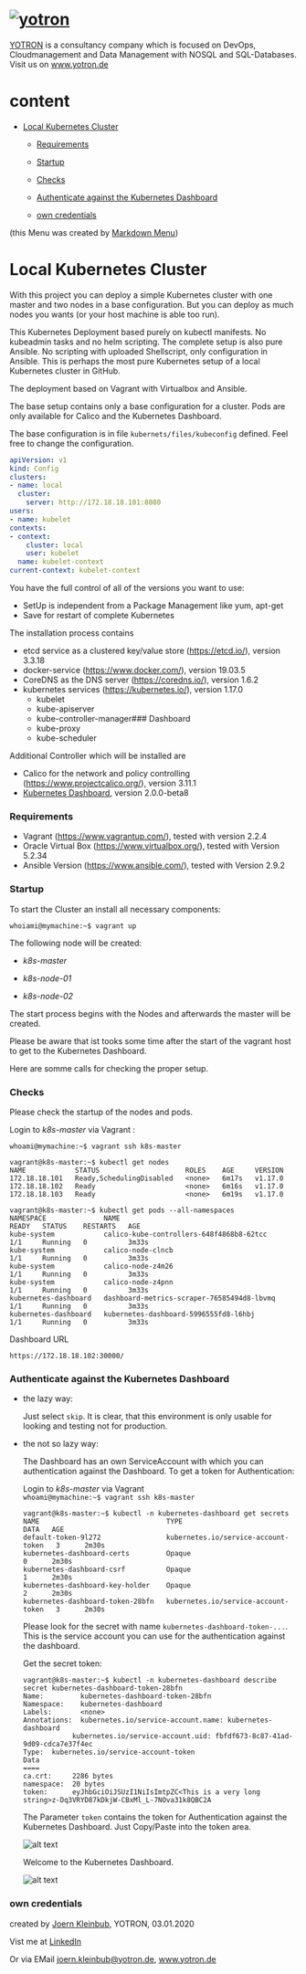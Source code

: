 #  [![yotron](logo-yotron.png)](http://www.yotron.de)

[YOTRON](http://www.yotron.de) is a consultancy company which is focused on DevOps, Cloudmanagement and 
Data Management with NOSQL and SQL-Databases. Visit us on [ www.yotron.de ](http://www.yotron.de)


# content
 - [Local Kubernetes Cluster](#local-kubernetes-cluster)

     - [Requirements](#requirements)

     - [Startup](#startup)

     - [Checks](#checks)

     - [Authenticate against the Kubernetes Dashboard](#authenticate-against-the-kubernetes-dashboard)

     - [own credentials](#own-credentials)

(this Menu was created by [Markdown Menu](https://www.markdownmenu.com))

# Local Kubernetes Cluster
With this project you can deploy a simple Kubernetes cluster with one master and two nodes in a base configuration. 
But you can deploy as much nodes you wants (or your host machine is able too run).

This Kubernetes Deployment based purely on kubectl manifests. No kubeadmin tasks and no helm scripting. The complete
setup is also pure Ansible. No scripting with uploaded Shellscript, only configuration in Ansible. This is perhaps the most 
pure Kubernetes setup of a local Kubernetes cluster in GitHub.   

The deployment based on Vagrant with Virtualbox and Ansible. 

The base setup contains only a base configuration for a cluster. 
Pods are only available for Calico and the Kubernetes Dashboard.

The base configuration is in file `kubernets/files/kubeconfig` defined. 
Feel free to change the configuration.

```yaml
apiVersion: v1
kind: Config
clusters:
- name: local
  cluster:
    server: http://172.18.18.101:8080
users:
- name: kubelet
contexts:
- context:
    cluster: local
    user: kubelet
  name: kubelet-context
current-context: kubelet-context
```

You have the full control of all of the versions you want to use:
- SetUp is independent from a Package Management like yum, apt-get
- Save for restart of complete Kubernetes

The installation process contains 
- etcd service as a clustered key/value store (https://etcd.io/), version 3.3.18
- docker-service (https://www.docker.com/), version 19.03.5
- CoreDNS as the DNS server (https://coredns.io/), version 1.6.2
- kubernetes services (https://kubernetes.io/), version 1.17.0
  - kubelet
  - kube-apiserver
  - kube-controller-manager### Dashboard
  - kube-proxy
  - kube-scheduler

  
Additional Controller which will be installed are 
- Calico for the network and policy controlling (https://www.projectcalico.org/), version 3.11.1
- [Kubernetes Dashboard](https://kubernetes.io/docs/tasks/access-application-cluster/web-ui-dashboard/), version 2.0.0-beta8

### Requirements 
- Vagrant (https://www.vagrantup.com/), tested with version 2.2.4
- Oracle Virtual Box (https://www.virtualbox.org/), tested with Version 5.2.34
- Ansible Version (https://www.ansible.com/), tested with Version 2.9.2


### Startup
To start the Cluster an install all necessary components:

`whoiami@mymachine:~$ vagrant up`

The following node will be created:

- *k8s-master*

- *k8s-node-01*

- *k8s-node-02*

The start process begins with the Nodes and afterwards the master will be created.

Please be aware that ist tooks some time after the start of the vagrant host to get to the Kubernetes Dashboard. 

Here are somme calls for checking the proper setup. 

### Checks

Please check the startup of the nodes and pods.

Login to *k8s-master* via Vagrant  :

`whoami@mymachine:~$ vagrant ssh k8s-master`

```
vagrant@k8s-master:~$ kubectl get nodes
NAME            STATUS                     ROLES    AGE     VERSION
172.18.18.101   Ready,SchedulingDisabled   <none>   6m17s   v1.17.0
172.18.18.102   Ready                      <none>   6m16s   v1.17.0
172.18.18.103   Ready                      <none>   6m19s   v1.17.0
```
```
vagrant@k8s-master:~$ kubectl get pods --all-namespaces
NAMESPACE              NAME                                         READY   STATUS    RESTARTS   AGE
kube-system            calico-kube-controllers-648f4868b8-62tcc     1/1     Running   0          3m33s
kube-system            calico-node-clncb                            1/1     Running   0          3m33s
kube-system            calico-node-z4m26                            1/1     Running   0          3m33s
kube-system            calico-node-z4pnn                            1/1     Running   0          3m33s
kubernetes-dashboard   dashboard-metrics-scraper-76585494d8-lbvmq   1/1     Running   0          3m33s
kubernetes-dashboard   kubernetes-dashboard-5996555fd8-l6hbj        1/1     Running   0          3m33s
```

Dashboard URL

`https://172.18.18.102:30000/`

### Authenticate against the Kubernetes Dashboard

- the lazy way:

  Just select `skip`. It is clear, that this environment is only usable for looking and testing not for production.
  
- the not so lazy way:
 
  The Dashboard has an own ServiceAccount with which you can authentication against the Dashboard. 
  To get a token for Authentication:
  
  Login to *k8s-master* via Vagrant  
  `whoami@mymachine:~$ vagrant ssh k8s-master`
  
  ```
  vagrant@k8s-master:~$ kubectl -n kubernetes-dashboard get secrets
  NAME                               TYPE                                  DATA   AGE
  default-token-9l272                kubernetes.io/service-account-token   3      2m30s
  kubernetes-dashboard-certs         Opaque                                0      2m30s
  kubernetes-dashboard-csrf          Opaque                                1      2m30s
  kubernetes-dashboard-key-holder    Opaque                                2      2m30s
  kubernetes-dashboard-token-28bfn   kubernetes.io/service-account-token   3      2m30s
  ```
  Please look for the secret with name `kubernetes-dashboard-token-...`. This is the service account you can use for the
  authentication against the dashboard.
  
  Get the secret token: 
  ```
  vagrant@k8s-master:~$ kubectl -n kubernetes-dashboard describe  secret kubernetes-dashboard-token-28bfn
  Name:         kubernetes-dashboard-token-28bfn
  Namespace:    kubernetes-dashboard
  Labels:       <none>
  Annotations:  kubernetes.io/service-account.name: kubernetes-dashboard
              kubernetes.io/service-account.uid: fbfdf673-8c87-41ad-9d09-cdca7e37f4ec
  Type:  kubernetes.io/service-account-token
  Data
  ====
  ca.crt:     2286 bytes
  namespace:  20 bytes
  token:      eyJhbGciOiJSUzI1NiIsImtpZC<This is a very long string>z-Dq3VRYD87kDkjW-CBxMl_L-7NOva31k8QBC2A
  ```
  
  The Parameter `token` contains the token for Authentication against the Kubernetes Dashboard. Just Copy/Paste into the token area.
  
  ![alt text](kubernetes_dashboard_login_token.png)
  
  Welcome to the Kubernetes Dashboard.
  
  ![alt text](kubernetes_dashboard.png)

### own credentials
created by [Joern Kleinbub](https://github.com/joernkleinbub), YOTRON, 03.01.2020

Vist me at [LinkedIn](https://www.linkedin.com/in/j%C3%B6rn-kleinbub/) 

Or via EMail <joern.kleinbub@yotron.de>, www.yotron.de
